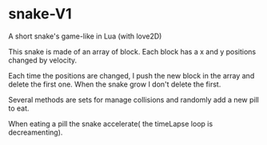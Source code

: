 # snake-V1
A short snake's game-like in Lua (with love2D)

This snake is made of an array of block.
Each block has a x and y positions changed by velocity.

Each time the positions are changed, I push the new block in the array and delete the first one.
When the snake grow I don't delete the first.

Several methods are sets for manage collisions and randomly add a new pill to eat.

When eating a pill the snake accelerate( the timeLapse loop is decreamenting).


